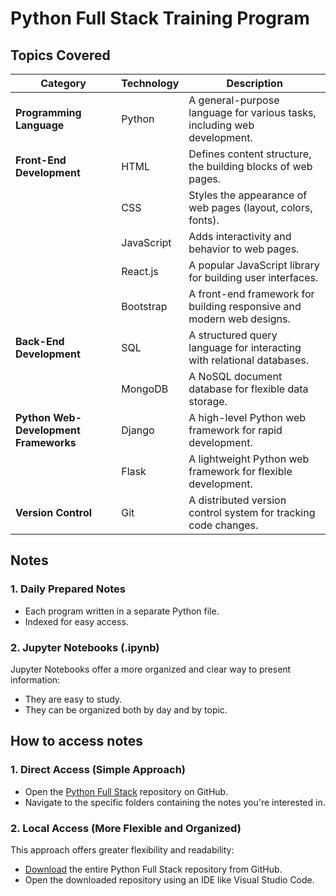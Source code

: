 # Python Full Stack Training Program

## Topics Covered

| Category | Technology | Description |
|---|---|---|
| **Programming Language** | Python | A general-purpose language for various tasks, including web development. |
| **Front-End Development** | HTML | Defines content structure, the building blocks of web pages. |
| | CSS | Styles the appearance of web pages (layout, colors, fonts). |
| | JavaScript | Adds interactivity and behavior to web pages. |
| | React.js | A popular JavaScript library for building user interfaces. |
| | Bootstrap | A front-end framework for building responsive and modern web designs. |
| **Back-End Development** | SQL | A structured query language for interacting with relational databases. |
| | MongoDB | A NoSQL document database for flexible data storage. |
| **Python Web-Development Frameworks** | Django | A high-level Python web framework for rapid development. |
| | Flask | A lightweight Python web framework for flexible development. |
| **Version Control** | Git | A distributed version control system for tracking code changes. |

## Notes

### 1. Daily Prepared Notes

* Each program written in a separate Python file.
* Indexed for easy access.

### 2. Jupyter Notebooks (.ipynb)

Jupyter Notebooks offer a more organized and clear way to present information:

* They are easy to study.
* They can be organized both by day and by topic.

## How to access notes

### 1. Direct Access (Simple Approach)

* Open the [Python Full Stack](https://github.com/rohitprofc/python-full-stack-tp) repository on GitHub.
* Navigate to the specific folders containing the notes you're interested in.

### 2. Local Access (More Flexible and Organized)

This approach offers greater flexibility and readability:

* [Download](https://github.com/rohitprofc/python-full-stack-tp/archive/refs/heads/master.zip) the entire Python Full Stack repository from GitHub.
* Open the downloaded repository using an IDE like Visual Studio Code.
